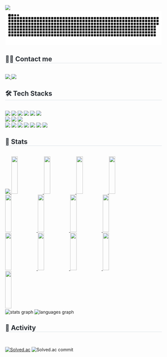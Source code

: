 
<img src="https://capsule-render.vercel.app/api?type=waving&color=random&height=200&text=consoli.log();&animation=&fontColor=ffffff&fontSize=50&&fontAlign=80&fontAlignY=35" />
<!-- <img src="https://capsule-render.vercel.app/api?type=waving&color=0:8420fe,100:f877ab&height=240&text=consoli.log();&animation=&fontColor=ffffff&fontSize=50" />   -->

<img src="https://github.com/consoli-log/consoli-log/blob/output/github-contribution-grid-snake.svg"/>

<div style="text-align: left;">
    <h2 style="border-bottom: 1px solid #d8dee4; color: #282d33;"> 🧑‍💻 Contact me </h2> <br> 
    <div style="text-align: left;"> 
        <a href=https://consoli-log.tistory.com/> <img src="https://img.shields.io/badge/Tistory-000000?style=for-the-badge&logo=Tistory&logoColor=white&link=https://consoli-log.tistory.com/"> </a>
        <a href=mailto:comsoli.log@gmail.com> <img src="https://img.shields.io/badge/Gmail-EA4335?style=for-the-badge&logo=Gmail&logoColor=white&link=mailto:comsoli.log@gmail.com"> </a>
    </div>  
</div>

<div style="text-align: left;">
    <h2 style="border-bottom: 1px solid #d8dee4; color: #282d33;"> 🛠️ Tech Stacks </h2> <br> 
    <div style="margin: ; text-align: left;" "text-align: left;"> 
        <img src="https://img.shields.io/badge/Java-007396?style=for-the-badge&logo=Java&logoColor=white">
        <img src="https://img.shields.io/badge/Spring-6DB33F?style=for-the-badge&logo=Spring&logoColor=white">
        <img src="https://img.shields.io/badge/Spring Boot-6DB33F?style=for-the-badge&logo=Spring Boot&logoColor=white">
        <img src="https://img.shields.io/badge/Javascript-F7DF1E?style=for-the-badge&logo=Javascript&logoColor=white"> 
        <img src="https://img.shields.io/badge/Typescript-3178C6?style=for-the-badge&logo=Typescript&logoColor=white"> 
        <img src="https://img.shields.io/badge/AngularJS-E23237?style=for-the-badge&logo=AngularJS&logoColor=white">
        <br/>
        <img src="https://img.shields.io/badge/MSSQL-666666?style=for-the-badge&logo=MSSQL&logoColor=white">
        <img src="https://img.shields.io/badge/Oracle-F80000?style=for-the-badge&logo=Oracle&logoColor=white">  
        <img src="https://img.shields.io/badge/MySQL-4479A1?style=for-the-badge&logo=MySQL&logoColor=white">
        <br/>
        <img src="https://img.shields.io/badge/Git-F05032?style=for-the-badge&logo=Git&logoColor=white">
        <img src="https://img.shields.io/badge/Github-181717?style=for-the-badge&logo=Github&logoColor=white">
        <img src="https://img.shields.io/badge/IntellijIdea-221E68?style=for-the-badge&logo=IntellijIdea&logoColor=white">
        <img src="https://img.shields.io/badge/vscode-2F80ED?style=for-the-badge&logo=vscode&logoColor=white">
        <img src="https://img.shields.io/badge/Notion-000000?style=for-the-badge&logo=Notion&logoColor=white">
        <img src="https://img.shields.io/badge/Discord-5865F2?style=for-the-badge&logo=Discord&logoColor=white">
        <img src="https://img.shields.io/badge/Figma-F24E1E?style=for-the-badge&logo=Figma&logoColor=white">
        <br/>
    </div>
</div>

<div style="text-align: left;">
    <h2 style="border-bottom: 1px solid #d8dee4; color: #282d33;"> 🏅 Stats </h2> <br> 
    <a href="https://github.com/devxb/gitanimals">
        <img src="https://render.gitanimals.org/farms/consoli-log"/>
<!--         <img src="https://render.gitanimals.org/lines/consoli-log" width="1000" height="120"/> -->
    </a>
    <a href="https://github.com/devxb/gitanimals">
        <img src="https://render.gitanimals.org/lines/consoli-log?pet-id=677885846886318058" width="20%" height="120"/>
        <img src="https://render.gitanimals.org/lines/consoli-log?pet-id=677885846886318059" width="20%" height="120"/>
        <img src="https://render.gitanimals.org/lines/consoli-log?pet-id=677901477778057652" width="20%" height="120"/>
        <img src="https://render.gitanimals.org/lines/consoli-log?pet-id=677919731003180930" width="20%" height="120"/>
        <img src="https://render.gitanimals.org/lines/consoli-log?pet-id=681128324789976085" width="20%" height="120"/>
        <img src="https://render.gitanimals.org/lines/consoli-log?pet-id=681788439880810462" width="20%" height="120"/>
        <img src="https://render.gitanimals.org/lines/consoli-log?pet-id=692757873771579858" width="20%" height="120"/>
        <img src="https://render.gitanimals.org/lines/consoli-log?pet-id=715364860632093252" width="20%" height="120"/>
        <img src="https://render.gitanimals.org/lines/consoli-log?pet-id=715364860921511579" width="20%" height="120"/>
        <img src="https://render.gitanimals.org/lines/consoli-log?pet-id=715364862154629211" width="20%" height="120"/>
        <img src="https://render.gitanimals.org/lines/consoli-log?pet-id=715364862469204256" width="20%" height="120"/>
        <img src="https://render.gitanimals.org/lines/consoli-log?pet-id=715364862804748398" width="20%" height="120"/>
        <img src="https://render.gitanimals.org/lines/consoli-log?pet-id=715390842210479342" width="20%" height="120"/>
    </a>
    <div align="left">
        <img src="https://github-readme-stats.vercel.app/api?username=consoli-log&hide_title=false&hide_rank=false&show_icons=true&include_all_commits=true&count_private=true&disable_animations=false&theme=buefy&locale=en&hide_border=false" height="150" alt="stats graph"  />
        <img src="https://github-readme-stats.vercel.app/api/top-langs?username=consoli-log&locale=en&hide_title=false&layout=compact&card_width=320&langs_count=5&theme=buefy&hide_border=false" height="150" alt="languages graph"  />
    </div>
</div>


<div style="text-align: left;">
    <h2 style="border-bottom: 1px solid #d8dee4; color: #282d33;"> 🎈 Activity </h2> <br> 
</div>

[![Solved.ac](http://mazassumnida.wtf/api/v2/generate_badge?boj=eumsoli)](https://solved.ac/eumsoli)
![Solved.ac commit](http://mazandi.herokuapp.com/api?handle=eumsoli&theme=cold)


<!-- [![solved.ac](https://solvedac.junah.dev/v1/generate_badge?handle=eumsoli)](http://solved.ac/profile/eumsoli/arena) -->
<!-- ![Solved.ac commit](http://mazandi.herokuapp.com/api?handle=eumsoli&theme=warm) -->





